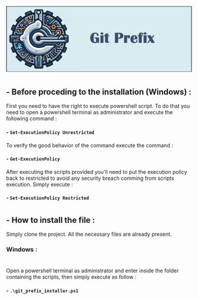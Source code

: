#
![Alt text](docs/GP.png)                                                                  
#

## - Before proceding to the installation (Windows) :

First you need to have the right to execute powershell script. To do that you need to open a powershell terminal as administrator and execute the following command :
 #### - ``` Set-ExecutionPolicy Unrestricted ```

To verify the good behavior of the command execute the command :
#### - ``` Get-ExecutionPolicy ```

After executing the scripts provided you'll need to put the execution policy back to restricted to avoid any security breach comming from scripts execution. Simply execute :
#### - ``` Set-ExecutionPolicy Restricted ``` 

#
## - How to install the file :


Simply clone the project. All the necessary files are already present.

### Windows :
#

Open a powershell terminal as administrator and enter inside the folder containing the scripts, then simply execute as follow : 
#### - ``` .\git_prefix_installer.ps1 ```
